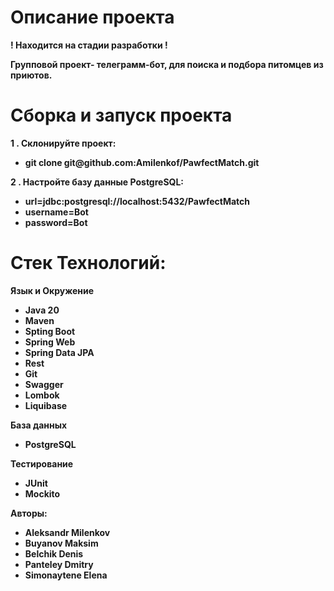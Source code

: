 <h1 align="left">Описание проекта</h1>
 <p><strong>

 ! Находится на стадии разработки !
 
Групповой проект- телеграмм-бот, для поиска и подбора питомцев из приютов. 
<h1 align="left">Сборка и запуск проекта</h1>
 <p><strong>1 . Склонируйте проект:</strong></p>
<ul>
   <li>git clone git@github.com:Amilenkof/PawfectMatch.git</li>

</ul>
<p><strong>2 . Настройте базу данные PostgreSQL:
 <ul>
 <li>url=jdbc:postgresql://localhost:5432/PawfectMatch</li>
<li>username=Bot</li>
<li>password=Bot</li>

  </ul>


<h1 align="left">Стек Технологий:</h1>
  <p><strong>Язык и Окружение</strong></p>
<ul>
   <li>Java 20</li>
   <li>Maven</li>
   <li>Spting Boot</li>
   <li>Spring Web</li>
   <li>Spring Data JPA</li>
   <li>Rest</li>
   <li>Git</li>
   <li>Swagger</li>
   <li>Lombok</li>
   <li>Liquibase</li>

</ul>
  <p><strong>База данных</strong></p>
<ul>
   <li>PostgreSQL</li>
</ul>
<p><strong>Тестирование</strong></p>
<ul>
   <li>JUnit</li>
  <li>Mockito</li>
</ul>
<p><strong>Авторы:</strong></p>
<ul>
   <li>Aleksandr Milenkov</li>
   <li>Buyanov Maksim</li>
   <li>Belchik Denis</li>
   <li>Panteley Dmitry</li>
   <li>Simonaytene Elena</li>
</ul>
